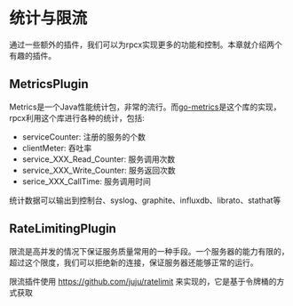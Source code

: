 # 统计与限流

通过一些额外的插件，我们可以为rpcx实现更多的功能和控制。本章就介绍两个有趣的插件。

## MetricsPlugin
Metrics是一个Java性能统计包，非常的流行。而[go-metrics](github.com/rcrowley/go-metrics)是这个库的实现，rpcx利用这个库进行各种的统计，包括:
* serviceCounter: 注册的服务的个数
* clientMeter: 吞吐率
* service_XXX_Read_Counter: 服务调用次数
* service_XXX_Write_Counter: 服务返回次数
* serice_XXX_CallTime: 服务调用时间

统计数据可以输出到控制台、syslog、graphite、influxdb、librato、stathat等


## RateLimitingPlugin
限流是高并发的情况下保证服务质量常用的一种手段。一个服务器的能力有限的，超过这个限度，我们可以拒绝新的连接，保证服务器还能够正常的运行。

限流插件使用 https://github.com/juju/ratelimit 来实现的，它是基于令牌桶的方式获取
